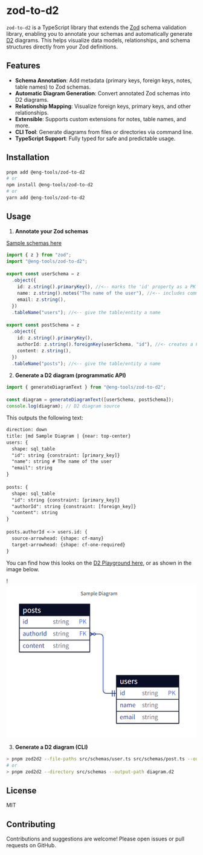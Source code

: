 # zod-to-d2

`zod-to-d2` is a TypeScript library that extends the [Zod](https://github.com/colinhacks/zod) schema validation library, enabling you to annotate your schemas and automatically generate [D2](https://d2lang.com/) diagrams. This helps visualize data models, relationships, and schema structures directly from your Zod definitions.

## Features

- **Schema Annotation**: Add metadata (primary keys, foreign keys, notes, table names) to Zod schemas.
- **Automatic Diagram Generation**: Convert annotated Zod schemas into D2 diagrams.
- **Relationship Mapping**: Visualize foreign keys, primary keys, and other relationships.
- **Extensible**: Supports custom extensions for notes, table names, and more.
- **CLI Tool**: Generate diagrams from files or directories via command line.
- **TypeScript Support**: Fully typed for safe and predictable usage.

## Installation

```bash
pnpm add @eng-tools/zod-to-d2
# or
npm install @eng-tools/zod-to-d2
# or
yarn add @eng-tools/zod-to-d2
```

## Usage

1. **Annotate your Zod schemas**

[Sample schemas here](./test//sample.schemas.ts)

```ts
import { z } from "zod";
import "@eng-tools/zod-to-d2";

export const userSchema = z
  .object({
    id: z.string().primaryKey(), //<-- marks the 'id' property as a PK
    name: z.string().notes("The name of the user"), //<-- includes comments on this property on the output diagram
    email: z.string(),
  })
  .tableName("users"); //<-- give the table/entity a name

export const postSchema = z
  .object({
    id: z.string().primaryKey(),
    authorId: z.string().foreignKey(userSchema, "id"), //<- creates a FK relationship to the 'id' property of the 'userSchema'
    content: z.string(),
  })
  .tableName("posts"); //<-- give the table/entity a name
```

2. **Generate a D2 diagram (programmatic API)**

```ts
import { generateDiagramText } from "@eng-tools/zod-to-d2";

const diagram = generateDiagramText([userSchema, postSchema]);
console.log(diagram); // D2 diagram source
```

This outputs the following text:

```txt
direction: down
title: |md Sample Diagram | {near: top-center}
users: {
  shape: sql_table
  "id": string {constraint: [primary_key]}
  "name": string # The name of the user
  "email": string
}

posts: {
  shape: sql_table
  "id": string {constraint: [primary_key]}
  "authorId": string {constraint: [foreign_key]}
  "content": string
}

posts.authorId <-> users.id: {
  source-arrowhead: {shape: cf-many}
  target-arrowhead: {shape: cf-one-required}
}
```

You can find how this looks on the [D2 Playground here](https://play.d2lang.com/?script=tI_BTsNADETv-xVWOacfsEKcuHCGG0KV2XUTi6ydeh1VVZp_R0GlEap6ZI878zwzmY2Ss0qErEcJzt5ThHPJ8Ipl6AmeGVvDAmeYQAgtguvQJBIngzmMlaxGmAJcXu1woAj10O8cP3u6ChvOmwjVjaWFKalUN2TxCO8wGBe00-6LTvAxr4hgoRV6gLeOYPkD3YN3BEv66qaC3F_tYQ5h0Or_1w5H79Re7oN7NeJWbsCk4iR-W3X7exIem6efdXXL-c8AHS1Rg2Z67AgX7bIp7ZuCclpjHK0lv2NVocboMLJRnsMcvgMAAP__&layout=elk&), or as shown in the image below.

!![Sample Diagram](./docs/images/Sample_Diagram.png)

3. **Generate a D2 diagram (CLI)**

```sh
> pnpm zod2d2 --file-paths src/schemas/user.ts src/schemas/post.ts --output-path diagram.d2 --title "My Diagram"
# or
> pnpm zod2d2 --directory src/schemas --output-path diagram.d2
```

## License

MIT

## Contributing

Contributions and suggestions are welcome! Please open issues or pull requests on GitHub.
